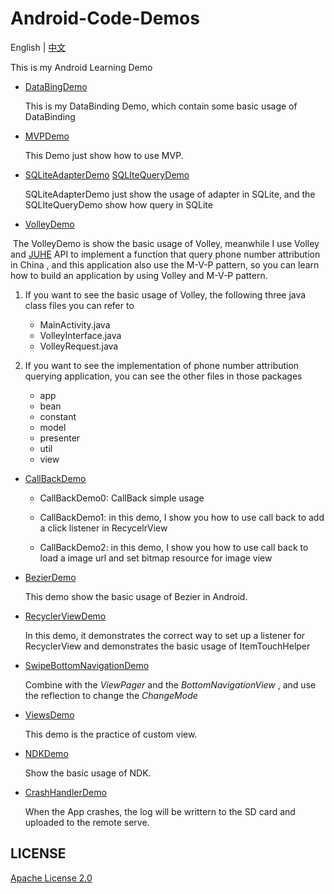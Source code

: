 # Android-Code-Demos

English | [中文](https://github.com/InnoFang/Android-Code-Demos/blob/master/README_zh.md)

This is my Android Learning Demo

+ [DataBingDemo](https://github.com/InnoFang/Android-Code-Demos/tree/master/DataBingDemo)

  This is my DataBinding Demo, which contain some basic usage of DataBinding

+ [MVPDemo](https://github.com/InnoFang/Android-Code-Demos/tree/master/MVPDemo)

  This Demo just show how to use MVP.

+ [SQLiteAdapterDemo](https://github.com/InnoFang/Android-Code-Demos/tree/master/SQLiteAdapterDemo)   [SQLIteQueryDemo](https://github.com/InnoFang/Android-Code-Demos/tree/master/SQLIteQueryDemo)

  SQLiteAdapterDemo just show the usage of adapter in SQLite, and the SQLIteQueryDemo show how query in SQLite

+ [VolleyDemo](https://github.com/InnoFang/Android-Code-Demos/tree/master/VolleyDemo)

  The VolleyDemo is show the basic usage of Volley, meanwhile I use Volley and [JUHE](https://www.juhe.cn/) API to implement a function that query phone number attribution in China , and this application also use the M-V-P pattern, so you can learn how to build an application by using Volley and M-V-P pattern.

1.    If you want to see the basic usage of Volley, the following three java class files you can refer to  

      * MainActivity.java
      * VolleyInterface.java
      * VolleyRequest.java

2. If you want to see the implementation of phone number attribution querying application, you can see the other files in those packages  
    * app
    * bean
    * constant
    * model
    * presenter
    * util
    * view

+ [CallBackDemo](https://github.com/InnoFang/Android-Code-Demos/tree/master/CallBackDemo)  

     - CallBackDemo0: CallBack simple usage


     - CallBackDemo1: in this demo, I show you how to use call back to add a click listener in RecycelrView    

     - CallBackDemo2: in this demo, I show you how to use call back to load a image url and set bitmap resource for image view

+ [BezierDemo](https://github.com/InnoFang/Android-Code-Demos/tree/master/BezierDemo)

  This demo show the basic usage of Bezier in Android.

+ [RecyclerViewDemo](https://github.com/InnoFang/Android-Code-Demos/tree/master/RecyclerViewDemo)

  In this demo, it demonstrates the correct way to set up a listener for RecyclerView and demonstrates the basic usage of ItemTouchHelper

+ [SwipeBottomNavigationDemo](https://github.com/InnoFang/Android-Code-Demos/tree/master/SwipeBottomNavigationDemo)

  Combine with the _ViewPager_  and the _BottomNavigationView_ , and use the reflection to change the _ChangeMode_
     
+ [ViewsDemo](https://github.com/InnoFang/Android-Code-Demos/tree/master/ViewsDemo)

  This demo is the practice of custom view.
  
+ [NDKDemo](https://github.com/InnoFang/Android-Code-Demos/tree/master/NDKDemo)

  Show the basic usage of NDK.
   
+ [CrashHandlerDemo](https://github.com/InnoFang/Android-Code-Demos/tree/master/CrashHandlerDemo)
  
  When the App crashes, the log will be writtern to the SD card and uploaded to the remote serve.  
  
## LICENSE

 [Apache License 2.0](https://github.com/InnoFang/Android-Code-Demos/blob/master/LICENSE)
